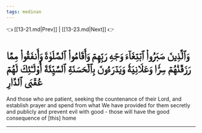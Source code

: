 ```yaml
---
tags: medinan
---
```


👈 [[13-21.md|Prev]] | [[13-23.md|Next]] 👉

# وَٱلَّذِينَ صَبَرُواْ ٱبۡتِغَآءَ وَجۡهِ رَبِّهِمۡ وَأَقَامُواْ ٱلصَّلَوٰةَ وَأَنفَقُواْ مِمَّا رَزَقۡنَٰهُمۡ سِرّٗا وَعَلَانِيَةٗ وَيَدۡرَءُونَ بِٱلۡحَسَنَةِ ٱلسَّيِّئَةَ أُوْلَـٰٓئِكَ لَهُمۡ عُقۡبَى ٱلدَّارِ

And those who are patient, seeking the countenance of their Lord, and establish prayer and spend from what We have provided for them secretly and publicly and prevent evil with good - those will have the good consequence of [this] home

---

